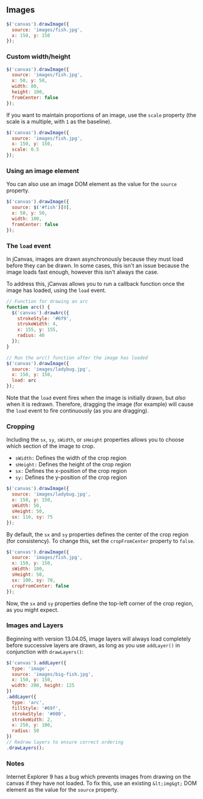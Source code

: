 ## Images

```javascript
$('canvas').drawImage({
  source: 'images/fish.jpg',
  x: 150, y: 150
});
```

### Custom width/height

```javascript
$('canvas').drawImage({
  source: 'images/fish.jpg',
  x: 50, y: 50,
  width: 80,
  height: 100,
  fromCenter: false
});
```

If you want to maintain proportions of an image, use the `scale` property (the scale is a multiple, with `1` as the baseline).

```javascript
$('canvas').drawImage({
  source: 'images/fish.jpg',
  x: 150, y: 150,
  scale: 0.5
});
```

### Using an image element

You can also use an image DOM element as the value for the `source` property.

```javascript
$('canvas').drawImage({
  source: $('#fish')[0],
  x: 50, y: 50,
  width: 100,
  fromCenter: false
});
```

### The `load` event

In jCanvas, images are drawn asynchronously because they must load before they can be drawn. In some cases, this isn't an issue because the image loads fast enough, however this isn't always the case.

To address this, jCanvas allows you to run a callback function once the image has loaded, using the `load` event.

```javascript
// Function for drawing an arc
function arc() {
  $('canvas').drawArc({
    strokeStyle: '#6f9',
    strokeWidth: 4,
    x: 155, y: 155,
    radius: 40
  });
}

// Run the arc() function after the image has loaded
$('canvas').drawImage({
  source: 'images/ladybug.jpg',
  x: 150, y: 150,
  load: arc
});
```

Note that the `load` event fires when the image is initially drawn, but *also* when it is redrawn. Therefore, dragging the image (for example) will cause the `load` event to fire continuously (as you are dragging).

### Cropping

Including the `sx`, `sy`, `sWidth`, or `sHeight` properties allows you to choose which section of the image to crop.  
  - `sWidth:` Defines the width of the crop region
  - `sHeight:` Defines the height of the crop region
  - `sx:` Defines the x-position of the crop region
  - `sy:` Defines the y-position of the crop region

```javascript
$('canvas').drawImage({
  source: 'images/ladybug.jpg',
  x: 150, y: 150,
  sWidth: 50,
  sHeight: 50,
  sx: 116, sy: 75
});
```

By default, the `sx` and `sy` properties defines the center of the crop region (for consistency). To change this, set the `cropFromCenter` property to `false`.

```javascript
$('canvas').drawImage({
  source: 'images/fish.jpg',
  x: 150, y: 150,
  sWidth: 100,
  sHeight: 50,
  sx: 100, sy: 70,
  cropFromCenter: false
});
```

Now, the `sx` and `sy` properties define the top-left corner of the crop region, as you might expect.

### Images and Layers

Beginning with version 13.04.05, image layers will always load completely before successive layers are drawn, as long as you use `addLayer()` in conjunction with `drawLayers()`:

```javascript
$('canvas').addLayer({
  type: 'image',
  source: 'images/big-fish.jpg',
  x: 150, y: 150,
  width: 200, height: 125
})
.addLayer({
  type: 'arc',
  fillStyle: '#69f',
  strokeStyle: '#000',
  strokeWidth: 2,
  x: 250, y: 100,
  radius: 50
})
// Redraw layers to ensure correct ordering
.drawLayers();
```

### Notes

Internet Explorer 9 has a bug which prevents images from drawing on the canvas if they have not loaded. To fix this, use an existing `&lt;img&gt;` DOM element as the value for the `source` property.
